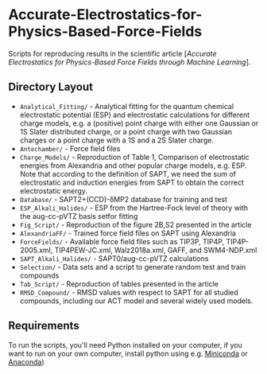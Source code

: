 # Accurate-Electrostatics-for-Physics-Based-Force-Fields
Scripts for reproducing results in the scientific article
[_Accurate Electrostatics for Physics-Based Force Fields through Machine Learning_].


## Directory Layout

- `Analytical_Fitting/` - Analytical fitting for the quantum chemical electrostatic potential (ESP) and electrostatic calculations for different charge models, e.g. a (positive) point charge with either one Gaussian or 1S Slater distributed charge, or a
   point charge with two Gaussian charges or a point charge with a 1S and a 2S Slater charge.
- `Antechamber/` - Force field files 
- `Charge_Models/` - Reproduction of Table 1, Comparison of electrostatic energies from Alexandria and other popular charge models, e.g. ESP. Note that according to the definition of SAPT, we 
   need the sum of electrostatic and induction energies from SAPT to obtain the correct electrostatic energy. 
- `Database/` - SAPT2+(CCD)-δMP2 database for training and test 
- `ESP_Alkali_Halides/` - ESP from the Hartree-Fock level of theory with the aug-cc-pVTZ basis setfor fitting 
- `Fig_Script/` - Reproduction of the figure 2B,S2 presented in the article
- `AlexandriaFF/` - Trained force field files on SAPT using Alexandria
- `ForceFields/` - Available force field files such as TIP3P, TIP4P, TIP4P-2005.xml, TIP4PEW-JC.xml, Walz2018a.xml, GAFF, and SWM4-NDP.xml 
- `SAPT_Alkali_Halides/` - SAPT0/aug-cc-pVTZ calculations  
- `Selection/` - Data sets and a script to generate random test and train compounds 
- `Tab_Script/` - Reproduction of tables presented in the article
- `RMSD_Compound/` - RMSD values with respect to SAPT for all studied compounds, including our ACT model and several widely used models. 

## Requirements

To run the scripts, you'll need Python installed on your computer, if you want to run on your own computer,
install python using e.g. [Miniconda](https://conda.io/miniconda.html) or [Anaconda](https://docs.conda.io))
